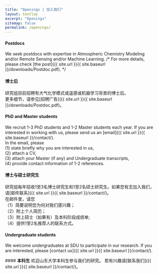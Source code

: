 ```yaml
---
title: "Openings | 加入我们"
layout: textlay
excerpt: "Openings"
sitemap: false
permalink: /openings/
---
```


<div class="row">
<div class="col-sm-6 clearfix">

#### <b>Postdocs</b>

We seek postdocs with expertise in Atmospheric Chemistry Modeling and/or Remote Sensing and/or Machine Learning.
/* For more details, please check [the post]({{ site.url }}{{ site.baseurl }}/downloads/Postdoc.pdf). */

</div>

<div class="col-sm-6 clearfix">

#### <b>博士后</b>

研究组目前招聘有大气化学模式或遥感或机器学习背景的博士后。  
更多细节，请参见[招聘广告]({{ site.url }}{{ site.baseurl }}/downloads/Postdoc.pdf)。  

</div>
</div>

<div class="row">
<div class="col-sm-6 clearfix">

#### <b>PhD and Master students</b>

We recruit 1-3 PhD students and 1-2 Master students each year. 
If you are interested in working with us, please send us an [email]({{ site.url }}{{ site.baseurl }}/contact/).  
In the email, please  
(1) state briefly why you are interested in us,  
(2) attach a CV,  
(3) attach your Master (if any) and Undergraduate transcripts,  
(4) provide contact information of 1-2 references.

</div>

<div class="col-sm-6 clearfix">

#### <b>博士与硕士研究生</b>

研究组每年招收1至3名博士研究生和1至2名硕士研究生。如果您有志加入我们，请[邮件联系]({{ site.url }}{{ site.baseurl }}/contact/)。  
在邮件里，请您  
（1）简要说明您为何对我们感兴趣；  
（2）附上个人简历；  
（3）附上硕士（如果有）及本科阶段成绩单;  
（4）提供1至2名推荐人的联系方式。

</div>
</div>

<div class="row">
<div class="col-sm-6 clearfix">

#### <b>Undergraduate students</b>

We welcome undergraduates at SDU to participate in our research.
If you are interested, please [contact us]({{ site.url }}{{ site.baseurl }}/contact/).

</div>

<div class="col-sm-6 clearfix">
#### <b>本科生</b>
欢迎山东大学本科生参与我们的研究。  
若有兴趣请[联系我们]({{ site.url }}{{ site.baseurl }}/contact/)。

</div>
</div>
